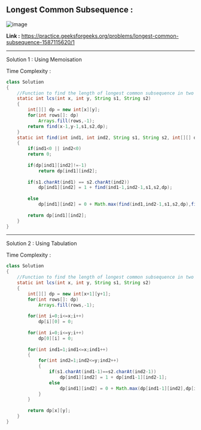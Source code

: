 ## Longest Common Subsequence :

![image](https://user-images.githubusercontent.com/23376002/167625538-a9f7bab1-cdbe-45e0-a193-a33141ed0698.png)


**Link :** https://practice.geeksforgeeks.org/problems/longest-common-subsequence-1587115620/1


----------------------------------------------------------------------------------------------------------------------------------------------------


Solution 1 : Using Memoisation

Time Complexity :


```java
class Solution
{
    //Function to find the length of longest common subsequence in two strings.
    static int lcs(int x, int y, String s1, String s2)
    {
        int[][] dp = new int[x][y];
        for(int rows[]: dp)
            Arrays.fill(rows,-1);
        return find(x-1,y-1,s1,s2,dp);
    }
    static int find(int ind1, int ind2, String s1, String s2, int[][] dp)
    {
        if(ind1<0 || ind2<0)
        return 0;
        
        if(dp[ind1][ind2]!=-1)
            return dp[ind1][ind2];
        
        if(s1.charAt(ind1) == s2.charAt(ind2))
            dp[ind1][ind2] = 1 + find(ind1-1,ind2-1,s1,s2,dp);
        
        else 
            dp[ind1][ind2] = 0 + Math.max(find(ind1,ind2-1,s1,s2,dp),find(ind1-1,ind2,s1,s2,dp));
        
        return dp[ind1][ind2];
    }
}
```


----------------------------------------------------------------------------------------------------------------------------------------------------


Solution 2 : Using Tabulation 

Time Complexity :



```java
class Solution
{
    //Function to find the length of longest common subsequence in two strings.
    static int lcs(int x, int y, String s1, String s2)
    {
        int[][] dp = new int[x+1][y+1];
        for(int rows[]: dp)
            Arrays.fill(rows,-1);
        
        for(int i=0;i<=x;i++)
            dp[i][0] = 0;
        
        for(int i=0;i<=y;i++)
            dp[0][i] = 0;
        
        for(int ind1=1;ind1<=x;ind1++)
        {
            for(int ind2=1;ind2<=y;ind2++)
            {
                if(s1.charAt(ind1-1)==s2.charAt(ind2-1))
                    dp[ind1][ind2] = 1 + dp[ind1-1][ind2-1];
                else
                    dp[ind1][ind2] = 0 + Math.max(dp[ind1-1][ind2],dp[ind1][ind2-1]);
            }
        }
        
        return dp[x][y];
    }
}
```





